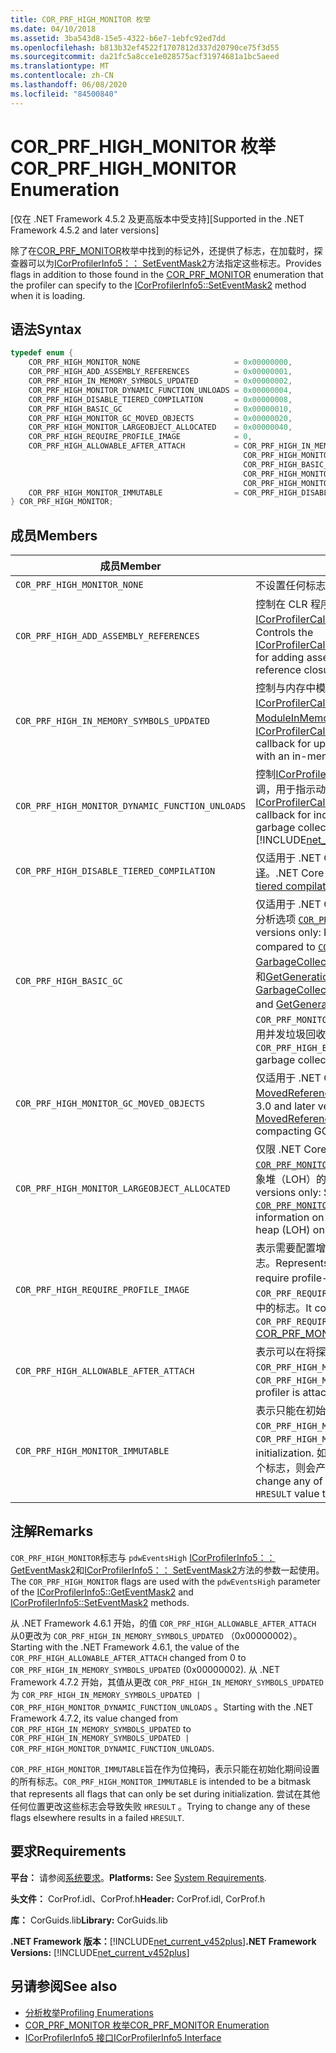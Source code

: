 ```yaml
---
title: COR_PRF_HIGH_MONITOR 枚举
ms.date: 04/10/2018
ms.assetid: 3ba543d8-15e5-4322-b6e7-1ebfc92ed7dd
ms.openlocfilehash: b813b32ef4522f1707812d337d20790ce75f3d55
ms.sourcegitcommit: da21fc5a8cce1e028575acf31974681a1bc5aeed
ms.translationtype: MT
ms.contentlocale: zh-CN
ms.lasthandoff: 06/08/2020
ms.locfileid: "84500840"
---
```

# <a name="cor_prf_high_monitor-enumeration"></a><span data-ttu-id="fe19b-102">COR_PRF_HIGH_MONITOR 枚举</span><span class="sxs-lookup"><span data-stu-id="fe19b-102">COR_PRF_HIGH_MONITOR Enumeration</span></span>

<span data-ttu-id="fe19b-103">[仅在 .NET Framework 4.5.2 及更高版本中受支持]</span><span class="sxs-lookup"><span data-stu-id="fe19b-103">[Supported in the .NET Framework 4.5.2 and later versions]</span></span>  
  
<span data-ttu-id="fe19b-104">除了在[COR_PRF_MONITOR](cor-prf-monitor-enumeration.md)枚举中找到的标记外，还提供了标志，在加载时，探查器可以为[ICorProfilerInfo5：： SetEventMask2](icorprofilerinfo5-seteventmask2-method.md)方法指定这些标志。</span><span class="sxs-lookup"><span data-stu-id="fe19b-104">Provides flags in addition to those found in the [COR_PRF_MONITOR](cor-prf-monitor-enumeration.md) enumeration that the profiler can specify to the [ICorProfilerInfo5::SetEventMask2](icorprofilerinfo5-seteventmask2-method.md) method when it is loading.</span></span>  
  
## <a name="syntax"></a><span data-ttu-id="fe19b-105">语法</span><span class="sxs-lookup"><span data-stu-id="fe19b-105">Syntax</span></span>  
  
```cpp
typedef enum {  
    COR_PRF_HIGH_MONITOR_NONE                     = 0x00000000,  
    COR_PRF_HIGH_ADD_ASSEMBLY_REFERENCES          = 0x00000001,  
    COR_PRF_HIGH_IN_MEMORY_SYMBOLS_UPDATED        = 0x00000002,
    COR_PRF_HIGH_MONITOR_DYNAMIC_FUNCTION_UNLOADS = 0x00000004,
    COR_PRF_HIGH_DISABLE_TIERED_COMPILATION       = 0x00000008,
    COR_PRF_HIGH_BASIC_GC                         = 0x00000010,
    COR_PRF_HIGH_MONITOR_GC_MOVED_OBJECTS         = 0x00000020,
    COR_PRF_HIGH_MONITOR_LARGEOBJECT_ALLOCATED    = 0x00000040,
    COR_PRF_HIGH_REQUIRE_PROFILE_IMAGE            = 0,  
    COR_PRF_HIGH_ALLOWABLE_AFTER_ATTACH           = COR_PRF_HIGH_IN_MEMORY_SYMBOLS_UPDATED |
                                                    COR_PRF_HIGH_MONITOR_DYNAMIC_FUNCTION_UNLOADS |
                                                    COR_PRF_HIGH_BASIC_GC |
                                                    COR_PRF_HIGH_MONITOR_GC_MOVED_OBJECTS |
                                                    COR_PRF_HIGH_MONITOR_LARGEOBJECT_ALLOCATED,  
    COR_PRF_HIGH_MONITOR_IMMUTABLE                = COR_PRF_HIGH_DISABLE_TIERED_COMPILATION  
} COR_PRF_HIGH_MONITOR;  
```  
  
## <a name="members"></a><span data-ttu-id="fe19b-106">成员</span><span class="sxs-lookup"><span data-stu-id="fe19b-106">Members</span></span>  
  
|<span data-ttu-id="fe19b-107">成员</span><span class="sxs-lookup"><span data-stu-id="fe19b-107">Member</span></span>|<span data-ttu-id="fe19b-108">描述</span><span class="sxs-lookup"><span data-stu-id="fe19b-108">Description</span></span>|  
|------------|-----------------|  
|`COR_PRF_HIGH_MONITOR_NONE`|<span data-ttu-id="fe19b-109">不设置任何标志。</span><span class="sxs-lookup"><span data-stu-id="fe19b-109">No flags are set.</span></span>|  
|`COR_PRF_HIGH_ADD_ASSEMBLY_REFERENCES`|<span data-ttu-id="fe19b-110">控制在 CLR 程序集引用闭包遍历期间添加程序集引用的[ICorProfilerCallback6：： GetAssemblyReference](icorprofilercallback6-getassemblyreferences-method.md)回调。</span><span class="sxs-lookup"><span data-stu-id="fe19b-110">Controls the [ICorProfilerCallback6::GetAssemblyReference](icorprofilercallback6-getassemblyreferences-method.md) callback for adding assembly references during the CLR assembly reference closure walk.</span></span>|  
|`COR_PRF_HIGH_IN_MEMORY_SYMBOLS_UPDATED`|<span data-ttu-id="fe19b-111">控制与内存中模块关联的符号流更新的[ICorProfilerCallback7：： ModuleInMemorySymbolsUpdated](icorprofilercallback7-moduleinmemorysymbolsupdated-method.md)回调。</span><span class="sxs-lookup"><span data-stu-id="fe19b-111">Controls the [ICorProfilerCallback7::ModuleInMemorySymbolsUpdated](icorprofilercallback7-moduleinmemorysymbolsupdated-method.md) callback for updates to the symbol stream associated with an in-memory module.</span></span>|  
|`COR_PRF_HIGH_MONITOR_DYNAMIC_FUNCTION_UNLOADS`|<span data-ttu-id="fe19b-112">控制[ICorProfilerCallback9：:D ynamicmethodunloaded](icorprofilercallback9-dynamicmethodunloaded-method.md)回调，用于指示动态方法何时被垃圾回收和卸载。</span><span class="sxs-lookup"><span data-stu-id="fe19b-112">Controls the [ICorProfilerCallback9::DynamicMethodUnloaded](icorprofilercallback9-dynamicmethodunloaded-method.md) callback for indicating when a dynamic method has been garbage collected and unloaded.</span></span> <br/> [!INCLUDE[net_current_v472plus](../../../../includes/net-current-v472plus.md)]|
|`COR_PRF_HIGH_DISABLE_TIERED_COMPILATION`|<span data-ttu-id="fe19b-113">仅适用于 .NET Core 3.0 和更高版本：禁用探查器的[分层编译](../../../core/whats-new/dotnet-core-3-0.md)。</span><span class="sxs-lookup"><span data-stu-id="fe19b-113">.NET Core 3.0 and later versions only: Disables [tiered compilation](../../../core/whats-new/dotnet-core-3-0.md) for profilers.</span></span>|
|`COR_PRF_HIGH_BASIC_GC`|<span data-ttu-id="fe19b-114">仅适用于 .NET Core 3.0 和更高版本：提供与相同的轻型 GC 分析选项 [`COR_PRF_MONITOR_GC`](cor-prf-monitor-enumeration.md) 。</span><span class="sxs-lookup"><span data-stu-id="fe19b-114">.NET Core 3.0 and later versions only: Provides a lightweight GC profiling option compared to [`COR_PRF_MONITOR_GC`](cor-prf-monitor-enumeration.md).</span></span> <span data-ttu-id="fe19b-115">仅控制[GarbageCollectionStarted](icorprofilercallback2-garbagecollectionstarted-method.md)、 [GarbageCollectionFinished](icorprofilercallback2-garbagecollectionfinished-method.md)和[GetGenerationBounds](icorprofilerinfo2-getgenerationbounds-method.md)回调。</span><span class="sxs-lookup"><span data-stu-id="fe19b-115">Controls only the  [GarbageCollectionStarted](icorprofilercallback2-garbagecollectionstarted-method.md), [GarbageCollectionFinished](icorprofilercallback2-garbagecollectionfinished-method.md), and [GetGenerationBounds](icorprofilerinfo2-getgenerationbounds-method.md) callbacks.</span></span> <span data-ttu-id="fe19b-116">不同于 `COR_PRF_MONITOR_GC` 标志，不 `COR_PRF_HIGH_BASIC_GC` 会禁用并发垃圾回收。</span><span class="sxs-lookup"><span data-stu-id="fe19b-116">Unlike the `COR_PRF_MONITOR_GC` flag, `COR_PRF_HIGH_BASIC_GC` does not disable concurrent garbage collection.</span></span>|
|`COR_PRF_HIGH_MONITOR_GC_MOVED_OBJECTS`|<span data-ttu-id="fe19b-117">仅适用于 .NET Core 3.0 和更高版本：仅为压缩 Gc 启用[MovedReferences](icorprofilercallback-movedreferences-method.md)和[MovedReferences2](icorprofilercallback4-movedreferences2-method.md)回调。</span><span class="sxs-lookup"><span data-stu-id="fe19b-117">.NET Core 3.0 and later versions only: Enables the [MovedReferences](icorprofilercallback-movedreferences-method.md) and [MovedReferences2](icorprofilercallback4-movedreferences2-method.md) callbacks for compacting GCs only.</span></span>|
|`COR_PRF_HIGH_MONITOR_LARGEOBJECT_ALLOCATED`|<span data-ttu-id="fe19b-118">仅限 .NET Core 3.0 及更高版本：类似于 [`COR_PRF_MONITOR_OBJECT_ALLOCATED`](cor-prf-monitor-enumeration.md) ，但仅提供有关大型对象堆（LOH）的对象分配的信息。</span><span class="sxs-lookup"><span data-stu-id="fe19b-118">.NET Core 3.0 and later versions only: Similar to [`COR_PRF_MONITOR_OBJECT_ALLOCATED`](cor-prf-monitor-enumeration.md), but provides information on object allocations for the large object heap (LOH) only.</span></span>|
|`COR_PRF_HIGH_REQUIRE_PROFILE_IMAGE`|<span data-ttu-id="fe19b-119">表示需要配置增强的映像的所有 `COR_PRF_HIGH_MONITOR` 标志。</span><span class="sxs-lookup"><span data-stu-id="fe19b-119">Represents all `COR_PRF_HIGH_MONITOR` flags that require profile-enhanced images.</span></span> <span data-ttu-id="fe19b-120">它对应于 `COR_PRF_REQUIRE_PROFILE_IMAGE` [COR_PRF_MONITOR](cor-prf-monitor-enumeration.md)枚举中的标志。</span><span class="sxs-lookup"><span data-stu-id="fe19b-120">It corresponds to the `COR_PRF_REQUIRE_PROFILE_IMAGE` flag in the [COR_PRF_MONITOR](cor-prf-monitor-enumeration.md) enumeration.</span></span>|  
|`COR_PRF_HIGH_ALLOWABLE_AFTER_ATTACH`|<span data-ttu-id="fe19b-121">表示可以在将探查器附加到运行中的应用之后进行设置的所有 `COR_PRF_HIGH_MONITOR` 标志。</span><span class="sxs-lookup"><span data-stu-id="fe19b-121">Represents all `COR_PRF_HIGH_MONITOR` flags that can be set after the profiler is attached to a running app.</span></span>|  
|`COR_PRF_HIGH_MONITOR_IMMUTABLE`|<span data-ttu-id="fe19b-122">表示只能在初始化过程中进行设置的所有 `COR_PRF_HIGH_MONITOR` 标志。</span><span class="sxs-lookup"><span data-stu-id="fe19b-122">Represents all `COR_PRF_HIGH_MONITOR` flags that can be set only during initialization.</span></span> <span data-ttu-id="fe19b-123">如果尝试从其他位置更改这些标志中的任何一个标志，则会产生一个指示失败的 `HRESULT` 值。</span><span class="sxs-lookup"><span data-stu-id="fe19b-123">Trying to change any of these flags elsewhere results in an `HRESULT` value that indicates failure.</span></span>|  
  
## <a name="remarks"></a><span data-ttu-id="fe19b-124">注解</span><span class="sxs-lookup"><span data-stu-id="fe19b-124">Remarks</span></span>

<span data-ttu-id="fe19b-125">`COR_PRF_HIGH_MONITOR`标志与 `pdwEventsHigh` [ICorProfilerInfo5：： GetEventMask2](icorprofilerinfo5-geteventmask2-method.md)和[ICorProfilerInfo5：： SetEventMask2](icorprofilerinfo5-seteventmask2-method.md)方法的参数一起使用。</span><span class="sxs-lookup"><span data-stu-id="fe19b-125">The `COR_PRF_HIGH_MONITOR` flags are used with the `pdwEventsHigh` parameter of the [ICorProfilerInfo5::GetEventMask2](icorprofilerinfo5-geteventmask2-method.md) and [ICorProfilerInfo5::SetEventMask2](icorprofilerinfo5-seteventmask2-method.md) methods.</span></span>  
  
<span data-ttu-id="fe19b-126">从 .NET Framework 4.6.1 开始，的值 `COR_PRF_HIGH_ALLOWABLE_AFTER_ATTACH` 从0更改为 `COR_PRF_HIGH_IN_MEMORY_SYMBOLS_UPDATED` （0x00000002）。</span><span class="sxs-lookup"><span data-stu-id="fe19b-126">Starting with the .NET Framework 4.6.1, the value of the `COR_PRF_HIGH_ALLOWABLE_AFTER_ATTACH` changed from 0 to `COR_PRF_HIGH_IN_MEMORY_SYMBOLS_UPDATED` (0x00000002).</span></span> <span data-ttu-id="fe19b-127">从 .NET Framework 4.7.2 开始，其值从更改 `COR_PRF_HIGH_IN_MEMORY_SYMBOLS_UPDATED` 为 `COR_PRF_HIGH_IN_MEMORY_SYMBOLS_UPDATED | COR_PRF_HIGH_MONITOR_DYNAMIC_FUNCTION_UNLOADS` 。</span><span class="sxs-lookup"><span data-stu-id="fe19b-127">Starting with the .NET Framework 4.7.2, its value changed from `COR_PRF_HIGH_IN_MEMORY_SYMBOLS_UPDATED` to `COR_PRF_HIGH_IN_MEMORY_SYMBOLS_UPDATED | COR_PRF_HIGH_MONITOR_DYNAMIC_FUNCTION_UNLOADS`.</span></span>

<span data-ttu-id="fe19b-128">`COR_PRF_HIGH_MONITOR_IMMUTABLE`旨在作为位掩码，表示只能在初始化期间设置的所有标志。</span><span class="sxs-lookup"><span data-stu-id="fe19b-128">`COR_PRF_HIGH_MONITOR_IMMUTABLE` is intended to be a bitmask that represents all flags that can only be set during initialization.</span></span> <span data-ttu-id="fe19b-129">尝试在其他任何位置更改这些标志会导致失败 `HRESULT` 。</span><span class="sxs-lookup"><span data-stu-id="fe19b-129">Trying to change any of these flags elsewhere results in a failed `HRESULT`.</span></span>

## <a name="requirements"></a><span data-ttu-id="fe19b-130">要求</span><span class="sxs-lookup"><span data-stu-id="fe19b-130">Requirements</span></span>

<span data-ttu-id="fe19b-131">**平台：** 请参阅[系统要求](../../get-started/system-requirements.md)。</span><span class="sxs-lookup"><span data-stu-id="fe19b-131">**Platforms:** See [System Requirements](../../get-started/system-requirements.md).</span></span>  
  
<span data-ttu-id="fe19b-132">**头文件：** CorProf.idl、CorProf.h</span><span class="sxs-lookup"><span data-stu-id="fe19b-132">**Header:** CorProf.idl, CorProf.h</span></span>  
  
<span data-ttu-id="fe19b-133">**库：** CorGuids.lib</span><span class="sxs-lookup"><span data-stu-id="fe19b-133">**Library:** CorGuids.lib</span></span>  
  
<span data-ttu-id="fe19b-134">**.NET Framework 版本：**[!INCLUDE[net_current_v452plus](../../../../includes/net-current-v452plus-md.md)]</span><span class="sxs-lookup"><span data-stu-id="fe19b-134">**.NET Framework Versions:** [!INCLUDE[net_current_v452plus](../../../../includes/net-current-v452plus-md.md)]</span></span>  
  
## <a name="see-also"></a><span data-ttu-id="fe19b-135">另请参阅</span><span class="sxs-lookup"><span data-stu-id="fe19b-135">See also</span></span>

- [<span data-ttu-id="fe19b-136">分析枚举</span><span class="sxs-lookup"><span data-stu-id="fe19b-136">Profiling Enumerations</span></span>](profiling-enumerations.md)
- [<span data-ttu-id="fe19b-137">COR_PRF_MONITOR 枚举</span><span class="sxs-lookup"><span data-stu-id="fe19b-137">COR_PRF_MONITOR Enumeration</span></span>](cor-prf-monitor-enumeration.md)
- [<span data-ttu-id="fe19b-138">ICorProfilerInfo5 接口</span><span class="sxs-lookup"><span data-stu-id="fe19b-138">ICorProfilerInfo5 Interface</span></span>](icorprofilerinfo5-interface.md)
